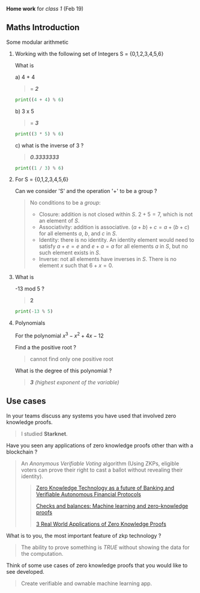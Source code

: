 **Home work** for _class 1_ (Feb 19)

## Maths Introduction

Some modular arithmetic

1. Working with the following set of Integers S = {0,1,2,3,4,5,6}

   What is

   a) 4 + 4

   > = **_2_**

   ```python
   print((4 + 4) % 6)
   ```

   b) 3 x 5

   > = **_3_**

   ```python
   print((3 * 5) % 6)
   ```

   c) what is the inverse of 3 ?

   > **_0.3333333_**

   ```python
   print((1 / 3) % 6)
   ```

2. For S = {0,1,2,3,4,5,6}

   Can we consider 'S' and the operation '+' to be a group ?

   > No
   > conditions to be a _group_:
   >
   > - Closure: addition is not closed within $S$. $2 + 5 = 7$, which is not an element of $S$.
   > - Associativity: addition is associative. $(a + b) + c = a + (b + c)$ for all elements $a$, $b$, and $c$ in $S$.
   > - Identity: there is no identity. An identity element would need to satisfy $a + e = e$ and $e + a = a$ for all elements $a$ in $S$, but no such element exists in $S$.
   > - Inverse: not all elements have inverses in $S$. There is no element $x$ such that $6 + x = 0$.

3. What is

   -13 mod 5 ?

   > **2**

   ```python
   print(-13 % 5)
   ```

4. Polynomials

   For the polynomial $x^{3}-x^{2}+4x-12$

   Find a the positive root ?

   > cannot find only one positive root

   What is the degree of this polynomial ?

   > **_3_** _(highest exponent of the variable)_

## Use cases

In your teams discuss any systems you have used that involved zero knowledge proofs.

> I studied **Starknet**.

Have you seen any applications of zero knowledge proofs other than with a blockchain ?

> An _Anonymous Verifiable Voting_ algorithm (Using ZKPs, eligible voters can prove their right to cast a ballot without revealing their identity).
>
> > [Zero Knowledge Technology as a future of Banking and Verifiable Autonomous Financial Protocols](https://sergey-kozlov.medium.com/zero-knowledge-technology-as-a-future-of-banking-and-verifiable-autonomous-financial-protocols-33c6226ca9fa)
> >
> > [Checks and balances: Machine learning and zero-knowledge proofs](https://a16zcrypto.com/posts/article/checks-and-balances-machine-learning-and-zero-knowledge-proofs/)
> >
> > [3 Real World Applications of Zero Knowledge Proofs](https://www.coinbureau.com/adoption/applications-zero-knowledge-proofs/)

What is to you, the most important feature of zkp technology ?

> The ability to prove something is _TRUE_ without showing the data for the computation.

Think of some use cases of zero knowledge proofs that you would like to see developed.

> Create verifiable and ownable machine learning app.
